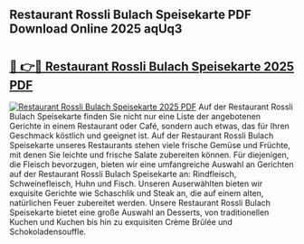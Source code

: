 ## Restaurant Rossli Bulach Speisekarte PDF Download Online 2025 aqUq3

# <h2><a href="http://gc6obn.nevu.top/?p=Restaurant+Rossli+Bulach+Speisekarte">🔗 👉🔴 Restaurant Rossli Bulach Speisekarte 2025 PDF</a></h2>

[![Restaurant Rossli Bulach Speisekarte 2025 PDF](https://i.imgur.com/dBaPXMq.png)](http://gc6obn.nevu.top/?p=Restaurant+Rossli+Bulach+Speisekarte)
Auf der Restaurant Rossli Bulach Speisekarte finden Sie nicht nur eine Liste der angebotenen Gerichte in einem Restaurant oder Café, sondern auch etwas, das für Ihren Geschmack köstlich und geeignet ist. Auf der Restaurant Rossli Bulach Speisekarte unseres Restaurants stehen viele frische Gemüse und Früchte, mit denen Sie leichte und frische Salate zubereiten können. Für diejenigen, die Fleisch bevorzugen, bieten wir eine umfangreiche Auswahl an Gerichten auf der Restaurant Rossli Bulach Speisekarte an: Rindfleisch, Schweinefleisch, Huhn und Fisch. Unseren Auserwählten bieten wir exquisite Gerichte wie Schaschlik und Steak an, die auf einem alten, natürlichen Feuer zubereitet werden. Unsere Restaurant Rossli Bulach Speisekarte bietet eine große Auswahl an Desserts, von traditionellen Kuchen und Kuchen bis hin zu exquisiten Crème Brûlée und Schokoladensouffle.
